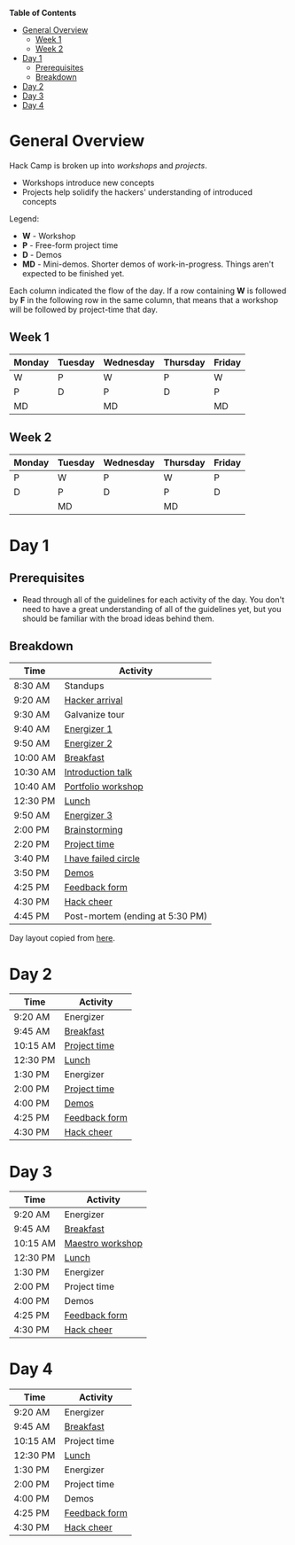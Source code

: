 <!-- markdown-toc start - Don't edit this section. Run M-x markdown-toc-generate-toc again -->
**Table of Contents**

- [General Overview](#general-overview)
    - [Week 1](#week-1)
    - [Week 2](#week-2)
- [Day 1](#day-1)
    - [Prerequisites](#prerequisites)
    - [Breakdown](#breakdown)
- [Day 2](#day-2)
- [Day 3](#day-3)
- [Day 4](#day-4)

<!-- markdown-toc end -->

# General Overview

Hack Camp is broken up into _workshops_ and _projects_.

- Workshops introduce new concepts
- Projects help solidify the hackers' understanding of introduced concepts

Legend:

- **W** - Workshop
- **P** - Free-form project time
- **D** - Demos
- **MD** - Mini-demos. Shorter demos of work-in-progress. Things aren't expected
  to be finished yet.

Each column indicated the flow of the day. If a row containing **W** is followed
by **F** in the following row in the same column, that means that a workshop
will be followed by project-time that day.

## Week 1

| Monday | Tuesday | Wednesday | Thursday | Friday |
| ------ | ------- | --------- | -------- | ------ |
| W      | P       | W         | P        | W      |
| P      | D       | P         | D        | P      |
| MD     |         | MD        |          | MD     |


## Week 2

| Monday | Tuesday | Wednesday | Thursday | Friday |
| ------ | ------- | --------- | -------- | ------ |
| P      | W       | P         | W        | P      |
| D      | P       | D         | P        | D      |
|        | MD      |           | MD       |        |

# Day 1

## Prerequisites

- Read through all of the guidelines for each activity of the day. You don't
  need to have a great understanding of all of the guidelines yet, but you
  should be familiar with the broad ideas behind them.

## Breakdown

| Time     | Activity                                                     |
| -------- | ------------------------------------------------------------ |
| 8:30 AM  | Standups                                                     |
| 9:20 AM  | [Hacker arrival](ACTIVITIES.md#hacker-arrival)               |
| 9:30 AM  | Galvanize tour                                               |
| 9:40 AM  | [Energizer 1](ACTIVITIES.md#where-the-west-wind-blows)       |
| 9:50 AM  | [Energizer 2](ACTIVITIES.md#i-love-my-neighbor-who)          |
| 10:00 AM | [Breakfast](ACTIVITIES.md#breakfast)                         |
| 10:30 AM | [Introduction talk](ACTIVITIES.md#introduction-talk)         |
| 10:40 AM | [Portfolio workshop](ACTIVITIES.md#portfolio)                |
| 12:30 PM | [Lunch](ACTIVITIES.md#lunch)                                 |
| 9:50 AM  | [Energizer 3](ACTIVITIES.md#evolution-rock-paper-scissors)   |
| 2:00 PM  | [Brainstorming](ACTIVITIES.md#brainstorming)                 |
| 2:20 PM  | [Project time](ACTIVITIES.md#freeform-projects)              |
| 3:40 PM  | [I have failed circle](ACTIVITIES.md#i-have-failed-activity) |
| 3:50 PM  | [Demos](ACTIVITIES.md#demos)                                 |
| 4:25 PM  | [Feedback form](ACTIVITIES.md#feedback-forms)                |
| 4:30 PM  | [Hack cheer](ACTIVITIES.md#finishing-off-the-day)            |
| 4:45 PM  | Post-mortem (ending at 5:30 PM)                              |

Day layout copied from [here](../prep/meetings/15-07-27_sprint_discuss.md).

# Day 2

| Time     | Activity                                          |
| -------- | ------------------------------------------------- |
| 9:20 AM  | Energizer                                         |
| 9:45 AM  | [Breakfast](ACTIVITIES.md#breakfast)              |
| 10:15 AM | [Project time](ACTIVITIES.md#freeform-projects)   |
| 12:30 PM | [Lunch](ACTIVITIES.md#lunch)                      |
| 1:30 PM  | Energizer                                         |
| 2:00 PM  | [Project time](ACTIVITIES.md#freeform-projects)   |
| 4:00 PM  | [Demos](ACTIVITIES.md#demos)                      |
| 4:25 PM  | [Feedback form](ACTIVITIES.md#feedback-forms)     |
| 4:30 PM  | [Hack cheer](ACTIVITIES.md#finishing-off-the-day) |

# Day 3

| Time     | Activity                                          |
| -------- | ------------------------------------------------- |
| 9:20 AM  | Energizer                                         |
| 9:45 AM  | [Breakfast](ACTIVITIES.md#breakfast)              |
| 10:15 AM | [Maestro workshop](ACTIVITIES.md#maestro)         |
| 12:30 PM | [Lunch](ACTIVITIES.md#lunch)                      |
| 1:30 PM  | Energizer                                         |
| 2:00 PM  | Project time                                      |
| 4:00 PM  | Demos                                             |
| 4:25 PM  | [Feedback form](ACTIVITIES.md#feedback-forms)     |
| 4:30 PM  | [Hack cheer](ACTIVITIES.md#finishing-off-the-day) |

# Day 4

| Time     | Activity                                          |
| -------- | ------------------------------------------------- |
| 9:20 AM  | Energizer                                         |
| 9:45 AM  | [Breakfast](ACTIVITIES.md#breakfast)              |
| 10:15 AM | Project time                                      |
| 12:30 PM | [Lunch](ACTIVITIES.md#lunch)                      |
| 1:30 PM  | Energizer                                         |
| 2:00 PM  | Project time                                      |
| 4:00 PM  | Demos                                             |
| 4:25 PM  | [Feedback form](ACTIVITIES.md#feedback-forms)     |
| 4:30 PM  | [Hack cheer](ACTIVITIES.md#finishing-off-the-day) |
